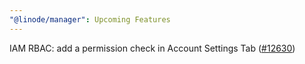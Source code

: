 ```yaml
---
"@linode/manager": Upcoming Features
---
```


IAM RBAC: add a permission check in Account Settings Tab ([#12630](https://github.com/linode/manager/pull/12630))

